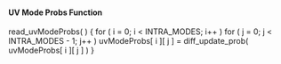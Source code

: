 #### UV Mode Probs Function

<div class="syntax">
read_uvModeProbs( ) {
    for ( i = 0; i < INTRA_MODES; i++ )
        for ( j = 0; j < INTRA_MODES - 1; j++ )
            uvModeProbs[ i ][ j ] = diff_update_prob( uvModeProbs[ i ][ j ] )
}

  </div>